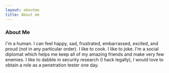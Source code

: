 ```yaml
---
layout: aboutme
title: About me
---
```



### About Me

I'm a human. I can feel happy, sad, frustrated, embarrassed, excited, and proud (not in any particular order). I like to cook. I like to joke. I'm a social diplomat which helps me keep all of my amazing friends and make very few enemies. I like to dabble in security research (I hack legally), I would love to obtain a role as a penetration tester one day.  